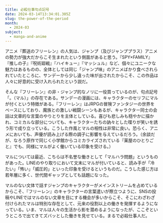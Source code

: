```yaml
---
title: 必殺仕事句点記号
date: 2024-03-14T13:34:01.305Z
slug: the-power-of-the-period
month:
  - 2024-03
subject:
  - manga-and-anime
---
```

アニメ『葬送のフリーレン』の人気は、ジャンプ（及びジャンププラス）アニメの勢力が強大だからこそ生まれたという側面があると思う。『SPY×FAMILY』『推しの子』『呪術廻戦』『ハイキュー』『マッシュル』など、個々にユニークな魅力はあるものの、全体としては同じ「ジャンプ味」のアニメばかり食べされられていたところに、サンデーから少し違った味が出されたからこそ、この作品は人々に好意的に受け入れられたという説だ。

そんな『フリーレン』の非・ジャンプ的なノリに一役買っているのが、句点記号「。（マル）」の存在である。サンデーの漫画には、キャラクターのセリフにマルが付くという特徴がある。『フリーレン』はJRPGの冒険ファンタジーの世界をベースにしており、魔族との激しい戦闘シーンもあるが、キャラクター同士の会話は文章的な言葉のやりとりを主体としている。喜びも悲しみも穏やかに描かれ、コミカルな部分についても、キャラクターたちの訥々とした喋りが笑いを誘う形で成り立っている。こうした作風とマルの相性は非常に良い。恐らく、アニメにおいても、声優が読み上げる際の調子に影響を与えているだろう。（余談だが、なろう原作で同じく小学館からコミカライズされている『薬屋のひとりごと』でも、同様にマルがよく働いている印象を受ける。）

マルについては最近、こちらは不名誉な働きとして「マルハラ問題」というものがあった。LINEのやり取りにおいて文末にマルが付いていると、読み手が「冷たい」「怖い」「威圧的」といった印象を受けるというものだ。こうした感じ方は若年層に多く、世代間ギャップとしても話題になった。

マルのない文体で話すジャンプのキャラクターがメインストリームを占めているからこそ、『フリーレン』のキャラクターの言葉遣いが際立つように、SNSの投稿やLINEではマルのない文章を目にする機会が多いからこそ、そこにわざわざ付けられたマルは特別な存在として、元来の役割以上の働きを発揮するようになっている。いま、マルは人々の生活から影を潜めるようになったが、ここぞというところで出てきてズバッとした働きを見せている。まるで必殺仕事人だ。